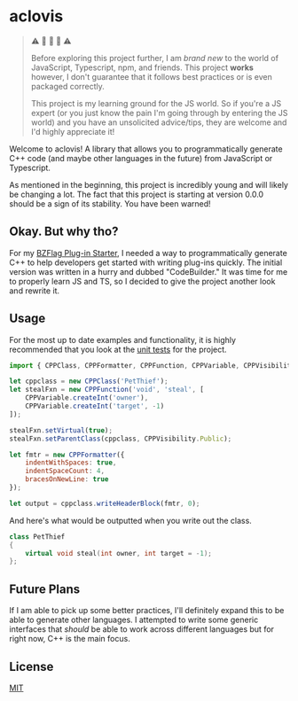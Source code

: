 # aclovis

> :warning: :construction: :construction: :construction: :warning:
>
> Before exploring this project further, I am *brand new* to the world of JavaScript, Typescript, npm, and friends. This project **works** however, I don't guarantee that it follows best practices or is even packaged correctly.
>
> This project is my learning ground for the JS world. So if you're a JS expert (or you just know the pain I'm going through by entering the JS world) and you have an unsolicited advice/tips, they are welcome and I'd highly appreciate it!

Welcome to aclovis! A library that allows you to programmatically generate C++ code (and maybe other languages in the future) from JavaScript or Typescript.

As mentioned in the beginning, this project is incredibly young and will likely be changing a lot. The fact that this project is starting at version 0.0.0 should be a sign of its stability. You have been warned!

## Okay. But why tho?

For my [BZFlag Plug-in Starter](https://github.com/allejo/bzflagPluginStarter2), I needed a way to programmatically generate C++ to help developers get started with writing plug-ins quickly. The initial version was written in a hurry and dubbed "CodeBuilder." It was time for me to properly learn JS and TS, so I decided to give the project another look and rewrite it.

## Usage

For the most up to date examples and functionality, it is highly recommended that you look at the [unit tests](/tests/) for the project.

```js
import { CPPClass, CPPFormatter, CPPFunction, CPPVariable, CPPVisibility } from 'aclovis';

let cppclass = new CPPClass('PetThief');
let stealFxn = new CPPFunction('void', 'steal', [
    CPPVariable.createInt('owner'),
    CPPVariable.createInt('target', -1)
]);

stealFxn.setVirtual(true);
stealFxn.setParentClass(cppclass, CPPVisibility.Public);

let fmtr = new CPPFormatter({
    indentWithSpaces: true,
    indentSpaceCount: 4,
    bracesOnNewLine: true
});

let output = cppclass.writeHeaderBlock(fmtr, 0);
```

And here's what would be outputted when you write out the class.

```cpp
class PetThief
{
    virtual void steal(int owner, int target = -1);
};
```

## Future Plans

If I am able to pick up some better practices, I'll definitely expand this to be able to generate other languages. I attempted to write some generic interfaces that *should* be able to work across different languages but for right now, C++ is the main focus.

## License

[MIT](/LICENSE.md)
